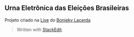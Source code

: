 ## Urna Eletrônica das Eleições Brasileiras

Projeto criado na [Live](https://www.youtube.com/watch?v=hF_VMWnsY00) do [Bonieky Lacerda](https://youtube.com/c/BoniekyLacerdaLeal)
<br>
> Written with [StackEdit](https://stackedit.io/).
